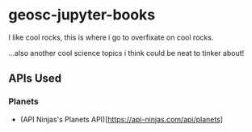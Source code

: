 # geosc-jupyter-books
I like cool rocks, this is where i go to overfixate on cool rocks.

...also another cool science topics i think could be neat to tinker about!

## APIs Used

### Planets 
- (API Ninjas's Planets API)[https://api-ninjas.com/api/planets] 
